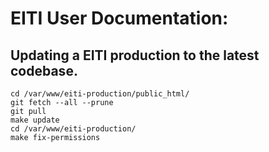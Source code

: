 
# EITI User Documentation:

## Updating a EITI production to the latest codebase.

```
cd /var/www/eiti-production/public_html/
git fetch --all --prune
git pull
make update
cd /var/www/eiti-production/
make fix-permissions
```
